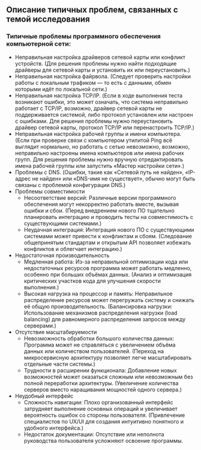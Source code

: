 ## Описание типичных проблем, связанных с темой исследования
### Типичные проблемы программного обеспечения компьютерной сети:
- Неправильная настройка драйверов сетевой карты или конфликт устройств. (Для решения проблемы нужно найти подходящие драйверы для сетевой карты и установить их или переустановить.)
- Неправильная настройка файрвола. (Следует проверить настройки работы с локальным трафиком — то есть с данными, обмен которыми идёт по локальной сети.)
- Неправильная настройка TCP/IP. (Если в ходе выполнения теста возникают ошибки, это может означать, что система неправильно работает с TCP/IP, возможно, драйвер сетевой карты не поддерживается системой, либо протокол установлен или настроен с ошибками. Для решения проблемы нужно переустановить драйвер сетевой карты, протокол TCP/IP или перенастроить TCP/IP.) 
- Неправильная настройка рабочей группы и имени компьютера. (Если при проверке связи с компьютером утилитой Ping всё выглядит нормально, но работать с сетью невозможно, возможно, неправильно настроены имена компьютеров или имена рабочих групп. Для решения проблемы нужно вручную отредактировать имена рабочей группы или запустить «Мастер настройки сети».)
- Проблемы с DNS. (Ошибки, такие как «Сетевой путь не найден», «IP-адрес не найден» или «DNS-имя не существует», обычно могут быть связаны с проблемой конфигурации DNS.)
- Проблемы совместимости
    - Несоответствие версий: Различные версии программного обеспечения могут некорректно работать вместе, вызывая ошибки и сбои. (Перед внедрением нового ПО тщательно планировать интеграцию и проводить тесты на совместимость с существующими системами.)
    - Неудачная интеграция: Интеграция нового ПО с существующими системами может привести к конфликтам и сбоям. (Следование общепринятым стандартам и открытым API позволяет избежать конфликтов и облегчает интеграцию.)
- Недостаточная производительность
    - Медленная работа: Из-за неправильной оптимизации кода или недостаточных ресурсов программа может работать медленно, особенно при больших объёмах данных. (Анализ и оптимизация критических участков кода для улучшения скорости выполнения.)
   - Высокая нагрузка на процессор и память: Неправильное распределение ресурсов может перегружать систему и снижать её общую производительность. (Балансировка нагрузки: Использование механизмов распределения нагрузки (load balancing) для равномерного распределения запросов между серверами.)
- Отсутствие масштабируемости
    - Невозможность обработки большого количества данных: Программа может не справляться с увеличением объёма данных или количеством пользователей. (Переход на микросервисную архитектуру позволяет легче масштабировать отдельные части системы.)
    - Трудности в расширении функционала: Добавление новых возможностей может оказаться сложным или невозможным без полной переработки архитектуры. (Увеличение количества серверов вместо наращивания мощностей одного сервера.)
- Неудобный интерфейс
    - Сложность навигации: Плохо организованный интерфейс затрудняет выполнение основных операций и увеличивает вероятность ошибок со стороны пользователя. (Привлечение специалистов по UX/UI для создания интуитивно понятного и удобного интерфейса.)
    - Недостаток документации: Отсутствие или неполнота руководства пользователя усложняют освоение программы.
